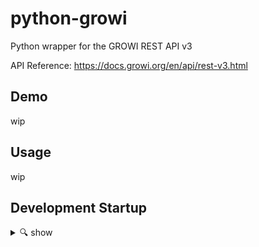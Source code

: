 # python-growi

Python wrapper for the GROWI REST API v3

API Reference: https://docs.growi.org/en/api/rest-v3.html

## Demo
wip

## Usage
wip

## Development Startup
<details><summary>🔍 show</summary><div>

Install the python extension to vscode

[ms-python.python](https://marketplace.visualstudio.com/items?itemName=ms-python.python)

Clone this repository
```bash
$ git clone https://github.com/miya/python-growi
```

Change directly to python-growi
```bash
$ cd python-growi
```

Install pipenv locally
```bash
$ pip install pipenv
```

Create a virtual environment under the project directory
```bash
$ export PIPENV_VENV_IN_PROJECT=true
```

Install dependencies
```bash
$ pipenv install --dev
```

Enter the virtual environment
```
$ pipenv shell
```

</div></details>
